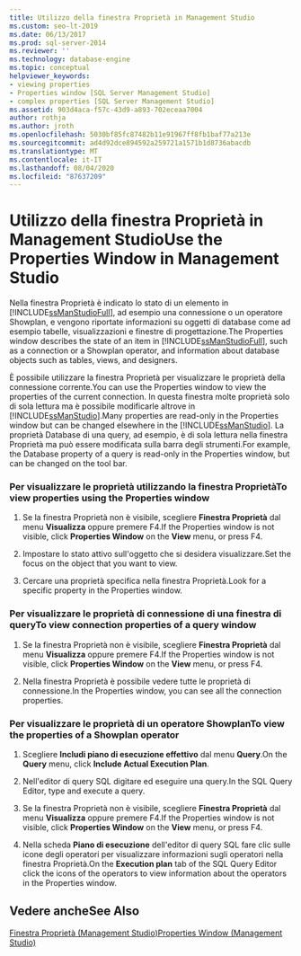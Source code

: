 ```yaml
---
title: Utilizzo della finestra Proprietà in Management Studio
ms.custom: seo-lt-2019
ms.date: 06/13/2017
ms.prod: sql-server-2014
ms.reviewer: ''
ms.technology: database-engine
ms.topic: conceptual
helpviewer_keywords:
- viewing properties
- Properties window [SQL Server Management Studio]
- complex properties [SQL Server Management Studio]
ms.assetid: 903d4aca-f57c-43d9-a893-702eceaa7004
author: rothja
ms.author: jroth
ms.openlocfilehash: 5030bf85fc87482b11e91967ff8fb1baf77a213e
ms.sourcegitcommit: ad4d92dce894592a259721a1571b1d8736abacdb
ms.translationtype: MT
ms.contentlocale: it-IT
ms.lasthandoff: 08/04/2020
ms.locfileid: "87637209"
---
```

# <a name="use-the-properties-window-in-management-studio"></a><span data-ttu-id="a7163-102">Utilizzo della finestra Proprietà in Management Studio</span><span class="sxs-lookup"><span data-stu-id="a7163-102">Use the Properties Window in Management Studio</span></span>
  <span data-ttu-id="a7163-103">Nella finestra Proprietà è indicato lo stato di un elemento in [!INCLUDE[ssManStudioFull](../../includes/ssmanstudiofull-md.md)], ad esempio una connessione o un operatore Showplan, e vengono riportate informazioni su oggetti di database come ad esempio tabelle, visualizzazioni e finestre di progettazione.</span><span class="sxs-lookup"><span data-stu-id="a7163-103">The Properties window describes the state of an item in [!INCLUDE[ssManStudioFull](../../includes/ssmanstudiofull-md.md)], such as a connection or a Showplan operator, and information about database objects such as tables, views, and designers.</span></span>  
  
 <span data-ttu-id="a7163-104">È possibile utilizzare la finestra Proprietà per visualizzare le proprietà della connessione corrente.</span><span class="sxs-lookup"><span data-stu-id="a7163-104">You can use the Properties window to view the properties of the current connection.</span></span> <span data-ttu-id="a7163-105">In questa finestra molte proprietà solo di sola lettura ma è possibile modificarle altrove in [!INCLUDE[ssManStudio](../../includes/ssmanstudio-md.md)].</span><span class="sxs-lookup"><span data-stu-id="a7163-105">Many properties are read-only in the Properties window but can be changed elsewhere in the [!INCLUDE[ssManStudio](../../includes/ssmanstudio-md.md)].</span></span> <span data-ttu-id="a7163-106">La proprietà Database di una query, ad esempio, è di sola lettura nella finestra Proprietà ma può essere modificata sulla barra degli strumenti.</span><span class="sxs-lookup"><span data-stu-id="a7163-106">For example, the Database property of a query is read-only in the Properties window, but can be changed on the tool bar.</span></span>  
  
### <a name="to-view-properties-using-the-properties-window"></a><span data-ttu-id="a7163-107">Per visualizzare le proprietà utilizzando la finestra Proprietà</span><span class="sxs-lookup"><span data-stu-id="a7163-107">To view properties using the Properties window</span></span>  
  
1.  <span data-ttu-id="a7163-108">Se la finestra Proprietà non è visibile, scegliere **Finestra Proprietà** dal menu **Visualizza** oppure premere F4.</span><span class="sxs-lookup"><span data-stu-id="a7163-108">If the Properties window is not visible, click **Properties Window** on the **View** menu, or press F4.</span></span>  
  
2.  <span data-ttu-id="a7163-109">Impostare lo stato attivo sull'oggetto che si desidera visualizzare.</span><span class="sxs-lookup"><span data-stu-id="a7163-109">Set the focus on the object that you want to view.</span></span>  
  
3.  <span data-ttu-id="a7163-110">Cercare una proprietà specifica nella finestra Proprietà.</span><span class="sxs-lookup"><span data-stu-id="a7163-110">Look for a specific property in the Properties window.</span></span>  
  
### <a name="to-view-connection-properties-of-a-query-window"></a><span data-ttu-id="a7163-111">Per visualizzare le proprietà di connessione di una finestra di query</span><span class="sxs-lookup"><span data-stu-id="a7163-111">To view connection properties of a query window</span></span>  
  
1.  <span data-ttu-id="a7163-112">Se la finestra Proprietà non è visibile, scegliere **Finestra Proprietà** dal menu **Visualizza** oppure premere F4.</span><span class="sxs-lookup"><span data-stu-id="a7163-112">If the Properties window is not visible, click **Properties Window** on the **View** menu, or press F4.</span></span>  
  
2.  <span data-ttu-id="a7163-113">Nella finestra Proprietà è possibile vedere tutte le proprietà di connessione.</span><span class="sxs-lookup"><span data-stu-id="a7163-113">In the Properties window, you can see all the connection properties.</span></span>  
  
### <a name="to-view-the-properties-of-a-showplan-operator"></a><span data-ttu-id="a7163-114">Per visualizzare le proprietà di un operatore Showplan</span><span class="sxs-lookup"><span data-stu-id="a7163-114">To view the properties of a Showplan operator</span></span>  
  
1.  <span data-ttu-id="a7163-115">Scegliere **Includi piano di esecuzione effettivo** dal menu **Query**.</span><span class="sxs-lookup"><span data-stu-id="a7163-115">On the **Query** menu, click **Include Actual Execution Plan**.</span></span>  
  
2.  <span data-ttu-id="a7163-116">Nell'editor di query SQL digitare ed eseguire una query.</span><span class="sxs-lookup"><span data-stu-id="a7163-116">In the SQL Query Editor, type and execute a query.</span></span>  
  
3.  <span data-ttu-id="a7163-117">Se la finestra Proprietà non è visibile, scegliere **Finestra Proprietà** dal menu **Visualizza** oppure premere F4.</span><span class="sxs-lookup"><span data-stu-id="a7163-117">If the Properties window is not visible, click **Properties Window** on the **View** menu, or press F4.</span></span>  
  
4.  <span data-ttu-id="a7163-118">Nella scheda **Piano di esecuzione** dell'editor di query SQL fare clic sulle icone degli operatori per visualizzare informazioni sugli operatori nella finestra Proprietà.</span><span class="sxs-lookup"><span data-stu-id="a7163-118">On the **Execution plan** tab of the SQL Query Editor click the icons of the operators to view information about the operators in the Properties window.</span></span>  
  
## <a name="see-also"></a><span data-ttu-id="a7163-119">Vedere anche</span><span class="sxs-lookup"><span data-stu-id="a7163-119">See Also</span></span>  
 [<span data-ttu-id="a7163-120">Finestra Proprietà &#40;Management Studio&#41;</span><span class="sxs-lookup"><span data-stu-id="a7163-120">Properties Window &#40;Management Studio&#41;</span></span>](../../ssms/properties-window-management-studio.md)  
  
  
